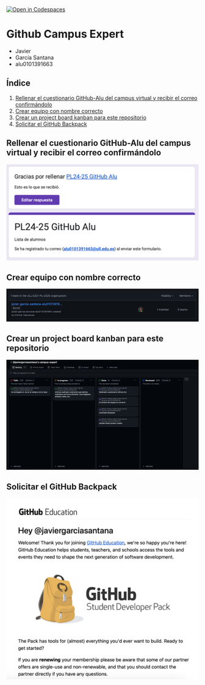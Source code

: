 [![Open in Codespaces](https://classroom.github.com/assets/launch-codespace-2972f46106e565e64193e422d61a12cf1da4916b45550586e14ef0a7c637dd04.svg)](https://classroom.github.com/open-in-codespaces?assignment_repo_id=17903761)
# Github Campus Expert 

- Javier 
- García Santana 
- alu0101391663

## Índice

1. [Rellenar el cuestionario GitHub-Alu del campus virtual y recibir el correo confirmándolo](#rellenar-el-cuestionario-github-alu-del-campus-virtual-y-recibir-el-correo-confirmándolo)
2. [Crear equipo con nombre correcto](#crear-equipo-con-nombre-correcto)
3. [Crear un project board kanban para este repositorio](#crear-un-project-board-kanban-para-este-repositorio)
4. [Solicitar el GitHub Backpack](#solicitar-el-GitHub-Backpack)

## Rellenar el cuestionario GitHub-Alu del campus virtual y recibir el correo confirmándolo

![Alt text](docs/formulario.png)

## Crear equipo con nombre correcto

![Alt text](docs/nombre_equipo.png)

## Crear un project board kanban para este repositorio

![Alt text](docs/kanban.png)

## Solicitar el GitHub Backpack

![Alt text](docs/github_education.png)
